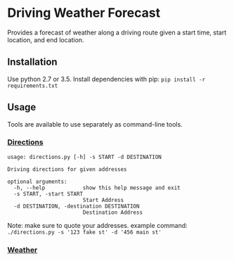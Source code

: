 # Driving Weather Forecast

Provides a forecast of weather along a driving route given a start time,
start location, and end location.

## Installation

Use python 2.7 or 3.5. Install dependencies with pip:
 `pip install -r requirements.txt`

## Usage

Tools are available to use separately as command-line tools.

### [Directions](directions.py)

```
usage: directions.py [-h] -s START -d DESTINATION

Driving directions for given addresses

optional arguments:
  -h, --help            show this help message and exit
  -s START, -start START
                        Start Address
  -d DESTINATION, -destination DESTINATION
                        Destination Address
```
Note: make sure to quote your addresses. example command:
`./directions.py -s '123 fake st' -d '456 main st'`

### [Weather](weather.py)
